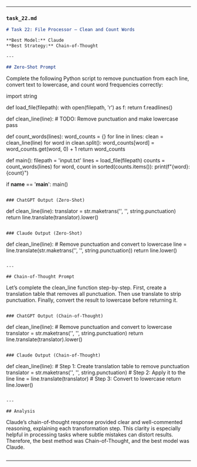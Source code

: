 
---

### `task_22.md`

```markdown
# Task 22: File Processor – Clean and Count Words

**Best Model:** Claude  
**Best Strategy:** Chain-of-Thought  

---

## Zero-Shot Prompt
```
Complete the following Python script to remove punctuation from each line, convert text to lowercase, and count word frequencies correctly:

import string

def load_file(filepath):
    with open(filepath, 'r') as f:
        return f.readlines()

def clean_line(line):
    # TODO: Remove punctuation and make lowercase
    pass

def count_words(lines):
    word_counts = {}
    for line in lines:
        clean = clean_line(line)
        for word in clean.split():
            word_counts[word] = word_counts.get(word, 0) + 1
    return word_counts

def main():
    filepath = 'input.txt'
    lines = load_file(filepath)
    counts = count_words(lines)
    for word, count in sorted(counts.items()):
        print(f"{word}: {count}")

if __name__ == '__main__':
    main()
```

### ChatGPT Output (Zero-Shot)
```
def clean_line(line):
    translator = str.maketrans('', '', string.punctuation)
    return line.translate(translator).lower()
```

### Claude Output (Zero-Shot)
```
def clean_line(line):
    # Remove punctuation and convert to lowercase
    line = line.translate(str.maketrans('', '', string.punctuation))
    return line.lower()
```

---

## Chain-of-Thought Prompt
```
Let’s complete the clean_line function step-by-step. First, create a translation table that removes all punctuation. Then use translate to strip punctuation. Finally, convert the result to lowercase before returning it.
```

### ChatGPT Output (Chain-of-Thought)
```
def clean_line(line):
    # Remove punctuation and convert to lowercase
    translator = str.maketrans('', '', string.punctuation)
    return line.translate(translator).lower()
```

### Claude Output (Chain-of-Thought)
```
def clean_line(line):
    # Step 1: Create translation table to remove punctuation
    translator = str.maketrans('', '', string.punctuation)
    # Step 2: Apply it to the line
    line = line.translate(translator)
    # Step 3: Convert to lowercase
    return line.lower()
```

---

## Analysis
```
Claude’s chain-of-thought response provided clear and well-commented reasoning, explaining each transformation step. This clarity is especially helpful in processing tasks where subtle mistakes can distort results. Therefore, the best method was Chain-of-Thought, and the best model was Claude.
```
```

---
